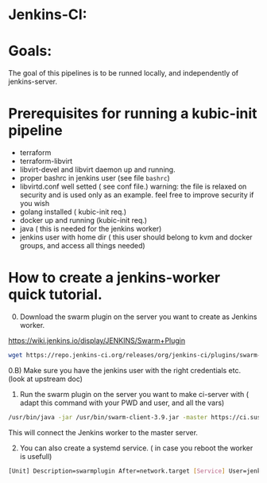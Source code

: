 # Jenkins-CI:

# Goals:

The goal of this pipelines is to be runned locally, and  independently of jenkins-server.

# Prerequisites for running a kubic-init pipeline
- terraform
- terraform-libvirt
- libvirt-devel and libvirt daemon up and running.
- proper bashrc in jenkins user (see file `bashrc`)
- libvirtd.conf well setted ( see conf file.) warning: the file is relaxed on security and is used only as an example. feel free to improve security if you wish
- golang installed ( kubic-init req.)
- docker up and running (kubic-init req.)
- java ( this is needed for the jenkins worker)
- jenkins user with home dir ( this user should belong to kvm and docker groups, and access all things needed)


# How to create a jenkins-worker quick tutorial.

0) Download the swarm plugin on the server you want to create as Jenkins worker.

https://wiki.jenkins.io/display/JENKINS/Swarm+Plugin

```bash
wget https://repo.jenkins-ci.org/releases/org/jenkins-ci/plugins/swarm-client/3.9/swarm-client-3.9.jar
```

0.B) Make sure you have the jenkins user with the right credentials etc. (look at upstream doc)

1) Run the swarm plugin on the server you want to make ci-server with ( adapt this command with your PWD and user, and all the vars)

```bash
/usr/bin/java -jar /usr/bin/swarm-client-3.9.jar -master https://ci.suse.de/ -disableSslVerification -disableClientsUniqueId -name kubic-ci -description "CI runner used by the kubic" -username containers -password BauBaus -labels kubic-init -executors 3 -mode exclusive -fsroot /home/jenkins/build -deleteExistingClients
```

This will connect the Jenkins worker to the master server.

2) You can also create a systemd service. ( in case you reboot the worker is usefull)

```bash
[Unit] Description=swarmplugin After=network.target [Service] User=jenkins EnvironmentFile=/etc/sysconfig/swarmplugin ExecStart=/usr/bin/java -Djava.util.logging.config.file=/usr/share/java/logging-swarm-client.properties -jar /usr/share/java/swarm-client-jar-with-dependencies.jar -master https://ci.suse.de/ -username BAUBAU -password BAUPWD -labels BAULABEL -executors 4 -disableSslVerification -name kubic-init -fsroot/home/jenkins/jenkins-build/ Restart=always [Install] WantedBy=multi-user.target
```
